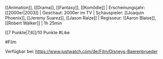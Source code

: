 [[Animation]], [[Drama]], [[Fantasy]], [[Komödie]] | Erscheinungsjahr: [[2000er|2003]] | Geschaut: 2000er im TV | Schauspieler: [[Joaquin Phoenix]], [[Jeremy Suarez]], [[Jason Raize]] | Regisseur: [[Aaron Blaise]], [[Robert Walker]] | 1h 25min

[[7 Punkte|7,6]]/10 Punkte #Like


#Film 

Verfügbar bei: https://www.justwatch.com/de/Film/Disneys-Baerenbrueder